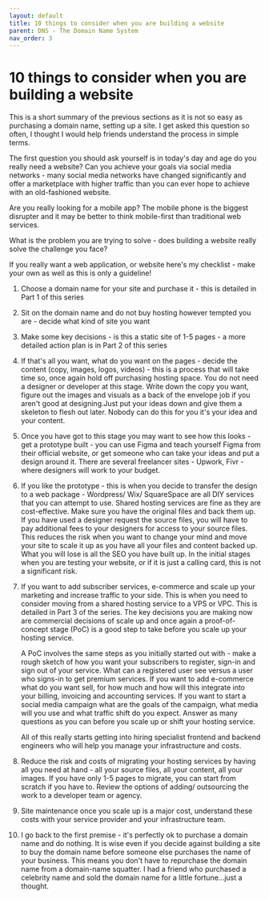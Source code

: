 ```yaml
---
layout: default
title: 10 things to consider when you are building a website
parent: DNS - The Domain Name System
nav_order: 3
---
```



# 10 things to consider when you are building a website

This is a short summary of the previous sections as it is not so easy as purchasing a domain name, setting up a site. I get asked this question so often, I thought I would help friends understand the process in simple terms.

The first question you should ask yourself is in today's day and age do you really need a website? Can you achieve your goals via social media networks - many social media networks have changed significantly and offer a marketplace with higher traffic than you can ever hope to achieve with an old-fashioned website.

Are you really looking for a mobile app? The mobile phone is the biggest disrupter and it may be better to think mobile-first than traditional web services.

What is the problem you are trying to solve - does building a website really solve the challenge you face?

If you really want a web application, or website here's my checklist - make your own as well as this is only a guideline!

1. Choose a domain name for your site and purchase it - this is detailed in Part 1 of this series

2. Sit on the domain name and do not buy hosting however tempted you are - decide what kind of site you want

3. Make some key decisions - is this a static site of 1-5 pages - a more detailed action plan is in Part 2 of this series

4. If that's all you want, what do you want on the pages - decide the content (copy, images, logos, videos) - this is a process that will take time so, once again hold off purchasing hosting space. You do not need a designer or developer at this stage. Write down the copy you want, figure out the images and visuals as a back of the envelope job if you aren't good at designing.Just put your ideas down and give them a skeleton to flesh out later. Nobody can do this for you it's your idea and your content.

5. Once you have got to this stage you may want to see how this looks - get a prototype built - you can use Figma and teach yourself Figma from their official website, or get someone who can take your ideas and put a design around it. There are several freelancer sites - Upwork, Fivr - where designers will work to your budget.

6. If you like the prototype - this is when you decide to transfer the design to a web package - Wordpress/ Wix/ SquareSpace are all DIY services that you can attempt to use. Shared hosting services are fine as they are cost-effective. Make sure you have the original files and back them up. If you have used a designer request the source files, you will have to pay additional fees to your designers for access to your source files.  This reduces the risk when you want to change your mind and move your site to scale it up as you have all your files and content backed up. What you will lose is all the SEO you have built up. In the initial stages when you are testing your website, or if it is just a calling card, this is not a significant risk.

7. If you want to add subscriber services, e-commerce and scale up your marketing and increase traffic to your side. This is when you need to consider moving from a shared hosting service to a VPS or VPC. This is detailed in Part 3 of the series. The key decisions you are making now are commercial decisions of scale up and once again a proof-of-concept stage (PoC) is a good step to take before you scale up your hosting service.

    A PoC involves the same steps as you initially started out with - make a rough sketch of how you want your subscribers to register, sign-in and sign out of your service. What can a registered user see versus a user who signs-in to get premium services. If you want to add e-commerce what do you want sell, for how much and how will this integrate into your billing, invoicing and accounting services. If you want to start a social media campaign what are the goals of the campaign, what media will you use and what traffic shift do you expect. Answer as many questions as you can before you scale up or shift your hosting service.

    All of this really starts getting into hiring specialist frontend and backend engineers who will help you manage your infrastructure and costs.

8. Reduce the risk and costs of migrating your hosting services by having all you need at hand - all your source files, all your content, all your images. If you have only 1-5 pages to migrate, you can start from scratch if you have to. Review the options of adding/ outsourcing the work to a developer team or agency.

9. Site maintenance once you scale up is a major cost, understand these costs with your service provider and your infrastructure team.

10. I go back to the first premise - it's perfectly ok to purchase a domain name and do nothing. It is wise even if you decide against building a site to buy the domain name before someone else purchases the name of your business. This means you don't have to repurchase the domain name from a domain-name squatter. I had a friend who purchased a celebrity name and sold the domain name for a little fortune...just a thought.
